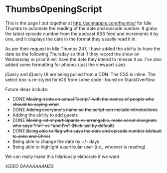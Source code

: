 # ThumbsOpeningScript

This is the page I put together at http://schnapple.com/thumbs/ for Idle Thumbs to automate the reading of the date and episode number. It grabs the latest episode number from the podcast RSS feed and increments it by one, and it displays the date in the format they usually read it in. 

As per their request in Idle Thumbs 247, I have added the ability to have the date be the following Thursday so that if they record the show on Wednesday or prior it will have the date they intend to release it as. I've also added some formatting for phones (just the viewport size). 

jQuery and jQuery UI are being pulled from a CDN. The CSS is inline. The select box is re-styled for iOS from some code I found on StackOverflow.

Future ideas include:
- DONE ~~Making it into an actual "script" with the names of people who should be saying what~~
- DONE ~~Adding everyone's name so the script can include introductions~~
- Adding the ability to add guests
- DONE ~~Making list of participants re-arrangable, make script designate who says "I'm" vs "and I'm" (Nick last by default)~~
- DONE ~~Being able to flag who says the date and episode number (default to Jake and Chris)~~
- Being able to change the date by +/- days
- Being able to highlight a particular user (i.e., whoever is reading)

We can really make this hilariously elaborate if we want. 

_VIDEO GAAAAAAAMES_

